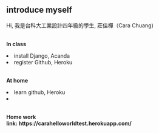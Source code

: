 <h2>introduce myself</h2>
Hi, 我是台科大工業設計四年級的學生, 莊佳樺（Cara Chuang)

<br><b>In class</b>
<li>install Django, Acanda</li>
<li>register Github, Heroku</li>

<p><br><b>At home</b>
<li>learn github, Heroku</li>
<li></li>


<p><br><b>Home work</b>
<br><b>link: https://carahelloworldtest.herokuapp.com/
